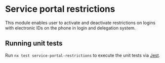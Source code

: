 # Service portal restrictions

This module enables user to activate and deactivate restrictions on logins with electronic IDs on the phone in login and delegation system.

## Running unit tests

Run `nx test service-portal-restrictions` to execute the unit tests via [Jest](https://jestjs.io).
